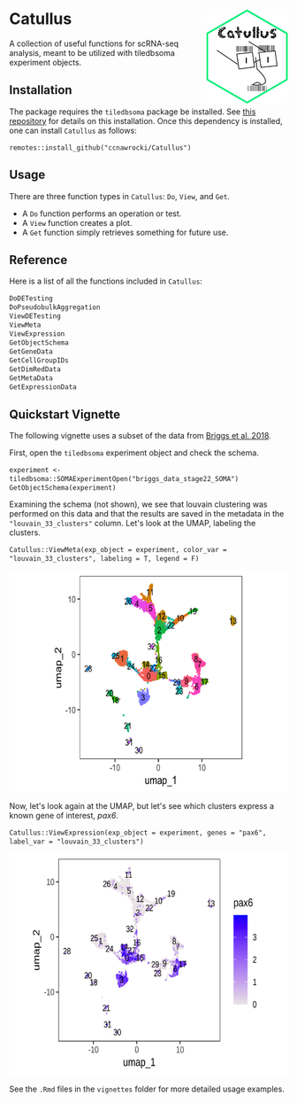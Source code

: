 # Catullus <img src='Catullus_sticker_v1.png' align="right" height="170" /></a>
A collection of useful functions for scRNA-seq analysis, meant to be utilized with tiledbsoma experiment objects.

## Installation
The package requires the `tiledbsoma` package be installed. See [this repository](https://github.com/single-cell-data/TileDB-SOMA/tree/main/apis/r) for details on this installation. Once this dependency is installed, one can install `Catullus` as follows: 
```
remotes::install_github("ccnawrocki/Catullus")
```

## Usage
There are three function types in `Catullus`: `Do`, `View`, and `Get`. 
- A `Do` function performs an operation or test.
- A `View` function creates a plot.
- A `Get` function simply retrieves something for future use.

## Reference
Here is a list of all the functions included in `Catullus`:
```
DoDETesting
DoPseudobulkAggregation
ViewDETesting
ViewMeta
ViewExpression
GetObjectSchema
GetGeneData
GetCellGroupIDs
GetDimRedData
GetMetaData
GetExpressionData
```

## Quickstart Vignette
The following vignette uses a subset of the data from [Briggs et al. 2018](https://pubmed.ncbi.nlm.nih.gov/29700227/).

First, open the `tiledbsoma` experiment object and check the schema. 
```
experiment <- tiledbsoma::SOMAExperimentOpen("briggs_data_stage22_SOMA")
GetObjectSchema(experiment)
```

Examining the schema (not shown), we see that louvain clustering was performed on this data and that the results are saved in the metadata in the `"louvain_33_clusters"` column. Let's look at the UMAP, labeling the clusters. 
```
Catullus::ViewMeta(exp_object = experiment, color_var = "louvain_33_clusters", labeling = T, legend = F)
```
<img src='vignettes/ViewMeta_plot_example.png' height=400 width=700/></a>

Now, let's look again at the UMAP, but let's see which clusters express a known gene of interest, *pax6*.
```
Catullus::ViewExpression(exp_object = experiment, genes = "pax6", label_var = "louvain_33_clusters")
```
<img src='vignettes/ViewExpression_plot_example.png' height=400 width=700/></a>

See the `.Rmd` files in the `vignettes` folder for more detailed usage examples. 
